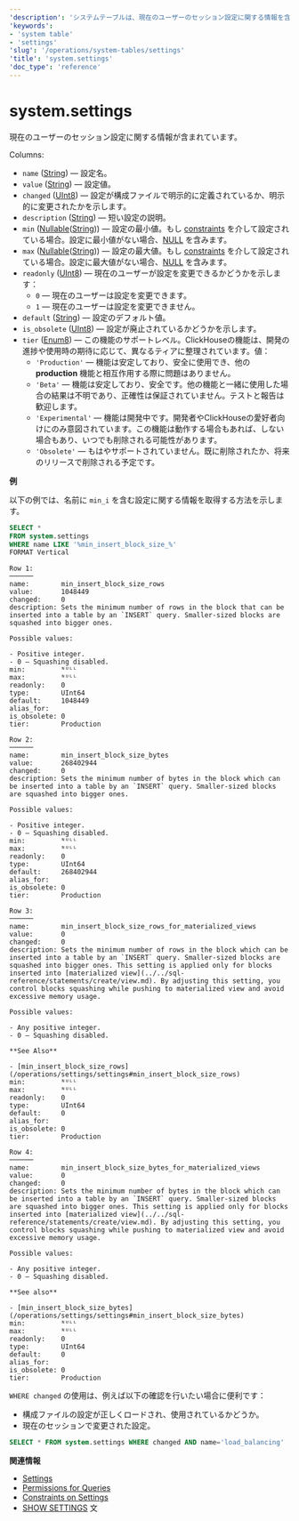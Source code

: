 ```yaml
---
'description': 'システムテーブルは、現在のユーザーのセッション設定に関する情報を含んでいます。'
'keywords':
- 'system table'
- 'settings'
'slug': '/operations/system-tables/settings'
'title': 'system.settings'
'doc_type': 'reference'
---
```



# system.settings

現在のユーザーのセッション設定に関する情報が含まれています。

Columns:

- `name` ([String](../../sql-reference/data-types/string.md)) — 設定名。
- `value` ([String](../../sql-reference/data-types/string.md)) — 設定値。
- `changed` ([UInt8](/sql-reference/data-types/int-uint#integer-ranges)) — 設定が構成ファイルで明示的に定義されているか、明示的に変更されたかを示します。
- `description` ([String](../../sql-reference/data-types/string.md)) — 短い設定の説明。
- `min` ([Nullable](../../sql-reference/data-types/nullable.md)([String](../../sql-reference/data-types/string.md))) — 設定の最小値。もし [constraints](/operations/settings/constraints-on-settings) を介して設定されている場合。設定に最小値がない場合、[NULL](/operations/settings/formats#input_format_null_as_default) を含みます。
- `max` ([Nullable](../../sql-reference/data-types/nullable.md)([String](../../sql-reference/data-types/string.md))) — 設定の最大値。もし [constraints](/operations/settings/constraints-on-settings) を介して設定されている場合。設定に最大値がない場合、[NULL](/operations/settings/formats#input_format_null_as_default) を含みます。
- `readonly` ([UInt8](/sql-reference/data-types/int-uint#integer-ranges)) — 現在のユーザーが設定を変更できるかどうかを示します：
  - `0` — 現在のユーザーは設定を変更できます。
  - `1` — 現在のユーザーは設定を変更できません。
- `default` ([String](../../sql-reference/data-types/string.md)) — 設定のデフォルト値。
- `is_obsolete` ([UInt8](/sql-reference/data-types/int-uint#integer-ranges)) — 設定が廃止されているかどうかを示します。
- `tier` ([Enum8](../../sql-reference/data-types/enum.md)) — この機能のサポートレベル。ClickHouseの機能は、開発の進捗や使用時の期待に応じて、異なるティアに整理されています。値：
  - `'Production'` — 機能は安定しており、安全に使用でき、他の **production** 機能と相互作用する際に問題はありません。
  - `'Beta'` — 機能は安定しており、安全です。他の機能と一緒に使用した場合の結果は不明であり、正確性は保証されていません。テストと報告は歓迎します。
  - `'Experimental'` — 機能は開発中です。開発者やClickHouseの愛好者向けにのみ意図されています。この機能は動作する場合もあれば、しない場合もあり、いつでも削除される可能性があります。
  - `'Obsolete'` — もはやサポートされていません。既に削除されたか、将来のリリースで削除される予定です。

**例**

以下の例では、名前に `min_i` を含む設定に関する情報を取得する方法を示します。

```sql
SELECT *
FROM system.settings
WHERE name LIKE '%min_insert_block_size_%'
FORMAT Vertical
```

```text
Row 1:
──────
name:        min_insert_block_size_rows
value:       1048449
changed:     0
description: Sets the minimum number of rows in the block that can be inserted into a table by an `INSERT` query. Smaller-sized blocks are squashed into bigger ones.

Possible values:

- Positive integer.
- 0 — Squashing disabled.
min:         ᴺᵁᴸᴸ
max:         ᴺᵁᴸᴸ
readonly:    0
type:        UInt64
default:     1048449
alias_for:   
is_obsolete: 0
tier:        Production

Row 2:
──────
name:        min_insert_block_size_bytes
value:       268402944
changed:     0
description: Sets the minimum number of bytes in the block which can be inserted into a table by an `INSERT` query. Smaller-sized blocks are squashed into bigger ones.

Possible values:

- Positive integer.
- 0 — Squashing disabled.
min:         ᴺᵁᴸᴸ
max:         ᴺᵁᴸᴸ
readonly:    0
type:        UInt64
default:     268402944
alias_for:   
is_obsolete: 0
tier:        Production

Row 3:
──────
name:        min_insert_block_size_rows_for_materialized_views
value:       0
changed:     0
description: Sets the minimum number of rows in the block which can be inserted into a table by an `INSERT` query. Smaller-sized blocks are squashed into bigger ones. This setting is applied only for blocks inserted into [materialized view](../../sql-reference/statements/create/view.md). By adjusting this setting, you control blocks squashing while pushing to materialized view and avoid excessive memory usage.

Possible values:

- Any positive integer.
- 0 — Squashing disabled.

**See Also**

- [min_insert_block_size_rows](/operations/settings/settings#min_insert_block_size_rows)
min:         ᴺᵁᴸᴸ
max:         ᴺᵁᴸᴸ
readonly:    0
type:        UInt64
default:     0
alias_for:   
is_obsolete: 0
tier:        Production

Row 4:
──────
name:        min_insert_block_size_bytes_for_materialized_views
value:       0
changed:     0
description: Sets the minimum number of bytes in the block which can be inserted into a table by an `INSERT` query. Smaller-sized blocks are squashed into bigger ones. This setting is applied only for blocks inserted into [materialized view](../../sql-reference/statements/create/view.md). By adjusting this setting, you control blocks squashing while pushing to materialized view and avoid excessive memory usage.

Possible values:

- Any positive integer.
- 0 — Squashing disabled.

**See also**

- [min_insert_block_size_bytes](/operations/settings/settings#min_insert_block_size_bytes)
min:         ᴺᵁᴸᴸ
max:         ᴺᵁᴸᴸ
readonly:    0
type:        UInt64
default:     0
alias_for:   
is_obsolete: 0
tier:        Production
```

`WHERE changed` の使用は、例えば以下の確認を行いたい場合に便利です：

- 構成ファイルの設定が正しくロードされ、使用されているかどうか。
- 現在のセッションで変更された設定。

<!-- -->

```sql
SELECT * FROM system.settings WHERE changed AND name='load_balancing'
```

**関連情報**

- [Settings](/operations/system-tables/overview#system-tables-introduction)
- [Permissions for Queries](/operations/settings/permissions-for-queries)
- [Constraints on Settings](../../operations/settings/constraints-on-settings.md)
- [SHOW SETTINGS](../../sql-reference/statements/show.md#show-settings) 文
